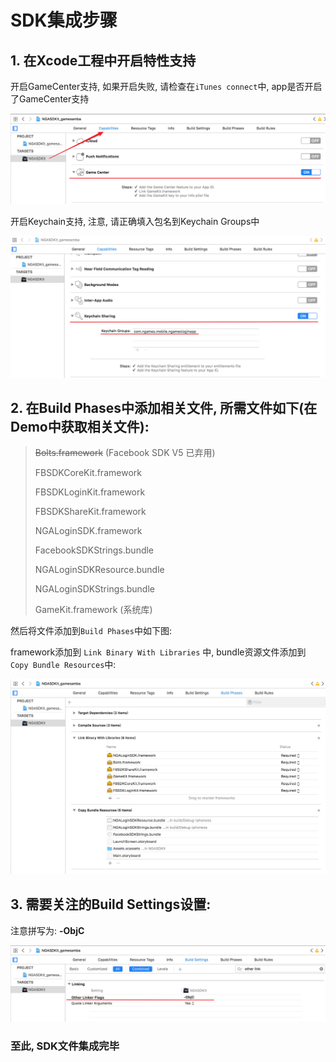 # SDK集成步骤

## 1. 在Xcode工程中开启特性支持

开启GameCenter支持, 如果开启失败, 请检查在`iTunes connect`中, app是否开启了GameCenter支持

![](../../.gitbook/assets/gamecenter.png)

开启Keychain支持, 注意, 请正确填入包名到Keychain Groups中

![](../../.gitbook/assets/keychain.png)

## 2. 在Build Phases中添加相关文件, 所需文件如下\(在Demo中获取相关文件\):

> ~~Bolts.framework~~ \(Facebook SDK V5 已弃用\)
>
> FBSDKCoreKit.framework
>
> FBSDKLoginKit.framework
>
> FBSDKShareKit.framework
>
> NGALoginSDK.framework
>
> FacebookSDKStrings.bundle
>
> NGALoginSDKResource.bundle
>
> NGALoginSDKStrings.bundle
>
> GameKit.framework \(系统库\)

然后将文件添加到`Build Phases`中如下图:

framework添加到 `Link Binary With Libraries` 中, bundle资源文件添加到 `Copy Bundle Resources`中:

![](../../.gitbook/assets/build.png)

## 3. 需要关注的Build Settings设置:

注意拼写为: **-ObjC**

![](../../.gitbook/assets/snipaste_2018-05-03_11-50-51.png)

### 至此, SDK文件集成完毕

